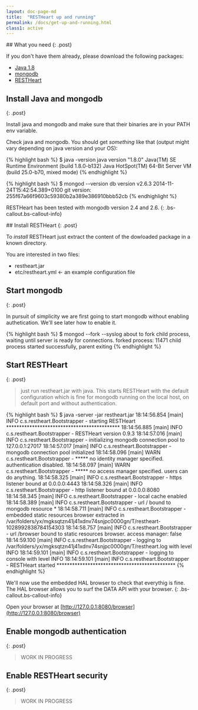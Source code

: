 ```yaml
---
layout: doc-page-md
title:  "RESTHeart up and running"
permalink: /docs/get-up-and-running.html
class1: active
---
```


## What you need
{: .post}

If you don't have them already, please download the following packages:

* [Java 1.8](http://www.oracle.com/technetwork/java/javase/downloads/index.html)
* [mongodb](http://www.mongodb.org/downloads)
* [RESTHeart](https://github.com/softinstigate/restheart) 

## Install Java and mongodb
{: .post}

Install java and mongodb and make sure that their binaries are in your PATH env variable.

Check java and mongodb. You should get _something_ like that (output might vary depending on java version and your OS):

{% highlight bash %}
$ java -version
java version "1.8.0"
Java(TM) SE Runtime Environment (build 1.8.0-b132)
Java HotSpot(TM) 64-Bit Server VM (build 25.0-b70, mixed mode)
{% endhighlight %}

{% highlight bash %}
$ mongod --version
db version v2.6.3
2014-11-24T15:42:54.389+0100 git version: 255f67a66f9603c59380b2a389e386910bbb52cb
{% endhighlight %} 

RESTHeart has been tested with mongodb version 2.4 and 2.6.
{: .bs-callout.bs-callout-info}

## Install RESTHeart
{: .post}

To _install_ RESTHeart just extract the content of the dowloaded package in a known directory.

You are interested in two files:

* restheart.jar
* etc/restheart.yml <- an example configuration file

## Start mongodb
{: .post}

In pursuit of simplicity we are first going to start mongodb without enabling authetication. We'll see later how to enable it.

{% highlight bash %}
$ mongod --fork --syslog
about to fork child process, waiting until server is ready for connections.
forked process: 11471
child process started successfully, parent exiting
{% endhighlight %} 

## Start RESTHeart
{: .post}

> just run restheart.jar with java. This starts RESTHeart with the default configuration which is fine for mongodb running on the local host, on default port and without authentication.

{% highlight bash %}
$ java -server -jar restheart.jar
18:14:56.854 [main] INFO  c.s.restheart.Bootstrapper - starting RESTHeart ********************************************
18:14:56.885 [main] INFO  c.s.restheart.Bootstrapper - RESTHeart version 0.9.3
18:14:57.016 [main] INFO  c.s.restheart.Bootstrapper - initializing mongodb connection pool to 127.0.0.1:27017 
18:14:57.017 [main] INFO  c.s.restheart.Bootstrapper - mongodb connection pool initialized
18:14:58.096 [main] WARN  c.s.restheart.Bootstrapper - ***** no identity manager specified. authentication disabled.
18:14:58.097 [main] WARN  c.s.restheart.Bootstrapper - ***** no access manager specified. users can do anything.
18:14:58.325 [main] INFO  c.s.restheart.Bootstrapper - https listener bound at 0.0.0.0:4443
18:14:58.326 [main] INFO  c.s.restheart.Bootstrapper - http listener bound at 0.0.0.0:8080
18:14:58.345 [main] INFO  c.s.restheart.Bootstrapper - local cache enabled
18:14:58.389 [main] INFO  c.s.restheart.Bootstrapper - url / bound to mongodb resource *
18:14:58.711 [main] INFO  c.s.restheart.Bootstrapper - embedded static resources browser extracted in /var/folders/yx/mgksqtzn41j41xdnv74snjpc0000gn/T/restheart-1028992838784154303
18:14:58.757 [main] INFO  c.s.restheart.Bootstrapper - url /browser bound to static resources browser. access manager: false
18:14:59.100 [main] INFO  c.s.restheart.Bootstrapper - logging to /var/folders/yx/mgksqtzn41j41xdnv74snjpc0000gn/T/restheart.log with level INFO
18:14:59.101 [main] INFO  c.s.restheart.Bootstrapper - logging to console with level INFO
18:14:59.101 [main] INFO  c.s.restheart.Bootstrapper - RESTHeart started **********************************************
{% endhighlight %}

We'll now use the embedded HAL browser to check that everythig is fine. The HAL browser allows you to surf the DATA API with your browser.
{: .bs-callout.bs-callout-info}

Open your browser at [http://127.0.0.1:8080/browser](http://127.0.0.1:8080/browser)


## Enable mongodb authentication
{: .post}

> WORK IN PROGRESS

## Enable RESTHeart security
{: .post}

> WORK IN PROGRESS